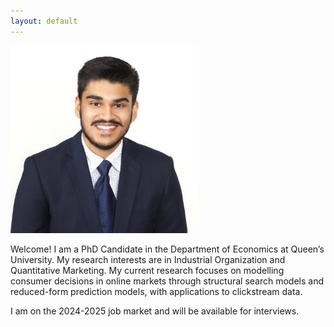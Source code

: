 ```yaml
---
layout: default
---
```

<div class="image-container">
    <p class="right-image">
        <img src="/assets/img/prof_pic.jpg">
    </p>
</div>
Welcome! I am a PhD Candidate in the Department of Economics at Queen’s University. My research interests are in Industrial Organization and Quantitative Marketing. My current research focuses on modelling consumer decisions in online markets through structural search models and reduced-form prediction models, with applications to clickstream data.  

I am on the 2024-2025 job market and will be available for interviews.

